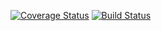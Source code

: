 [![Coverage Status](https://coveralls.io/repos/github/jsmadja/fightcade/badge.svg?branch=master)](https://coveralls.io/github/jsmadja/fightcade?branch=master) [![Build Status](https://travis-ci.org/jsmadja/fightcade.svg?branch=master)](https://travis-ci.org/jsmadja/fightcade)
